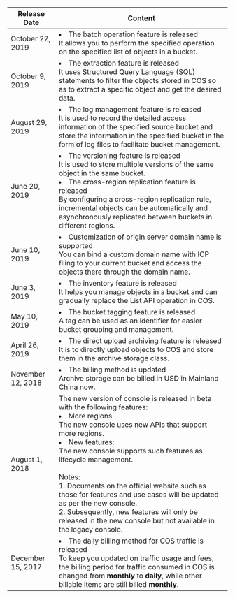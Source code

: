 | Release Date   | Content                                                     |
| ---------| -----------------------------------------------------------|
| October 22, 2019 | <li>The batch operation feature is released <br> It allows you to perform the specified operation on the specified list of objects in a bucket. |
| October 9, 2019 | <li>The extraction feature is released <br>It uses Structured Query Language (SQL) statements to filter the objects stored in COS so as to extract a specific object and get the desired data. |
| August 29, 2019 | <li>The log management feature is released <br>It is used to record the detailed access information of the specified source bucket and store the information in the specified bucket in the form of log files to facilitate bucket management. |
| June 20, 2019 | <li>The versioning feature is released <br>It is used to store multiple versions of the same object in the same bucket. <br><li>The cross-region replication feature is released <br>By configuring a cross-region replication rule, incremental objects can be automatically and asynchronously replicated between buckets in different regions. |
| June 10, 2019 | <li>Customization of origin server domain name is supported <br>You can bind a custom domain name with ICP filing to your current bucket and access the objects there through the domain name. |
| June 3, 2019 | <li>The inventory feature is released <br>It helps you manage objects in a bucket and can gradually replace the List API operation in COS. |
| May 10, 2019 | <li>The bucket tagging feature is released <br>A tag can be used as an identifier for easier bucket grouping and management. |
| April 26, 2019 | <li>The direct upload archiving feature is released <br>It is to directly upload objects to COS and store them in the archive storage class. |
| November 12, 2018 | <li>The billing method is updated <br>Archive storage can be billed in USD in Mainland China now. |
| August 1, 2018 | The new version of console is released in beta with the following features: <br><li>More regions <br>The new console uses new APIs that support more regions. <br><li>New features: <br>The new console supports such features as lifecycle management. <br><br>Notes: <br>1. Documents on the official website such as those for features and use cases will be updated as per the new console. <br>2. Subsequently, new features will only be released in the new console but not available in the legacy console. |
| December 15, 2017 | <li>The daily billing method for COS traffic is released <br>To keep you updated on traffic usage and fees, the billing period for traffic consumed in COS is changed from **monthly** to **daily**, while other billable items are still billed **monthly**. |
